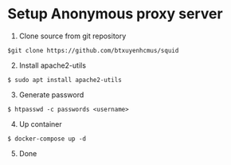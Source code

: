 # Setup Anonymous proxy server
1. Clone source from git repository
```
$git clone https://github.com/btxuyenhcmus/squid
```

2. Install apache2-utils
```
$ sudo apt install apache2-utils
```

3. Generate password
```
$ htpasswd -c passwords <username>
```

4. Up container
```
$ docker-compose up -d
```

5. Done
